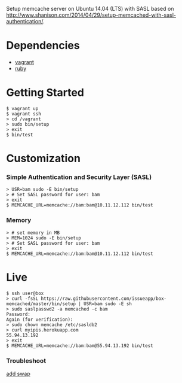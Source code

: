 Setup memcache server on Ubuntu 14.04 (LTS) with SASL based on http://www.shanison.com/2014/04/29/setup-memcached-with-sasl-authentication/.

# Dependencies

   - [vagrant](http://vagrantup.com)
   - [ruby](https://www.ruby-lang.org)

# Getting Started

    $ vagrant up
    $ vagrant ssh
    > cd /vagrant
    > sudo bin/setup
    > exit
    $ bin/test

# Customization

### Simple Authentication and Security Layer (SASL)

    > USR=bam sudo -E bin/setup
    > # Set SASL password for user: bam
    > exit
    $ MEMCACHE_URL=memcache://bam:bam@10.11.12.112 bin/test

### Memory

    > # set memory in MB
    > MEM=1024 sudo -E bin/setup
    > # Set SASL password for user: bam
    > exit
    $ MEMCACHE_URL=memcache://bam:bam@10.11.12.112 bin/test

# Live

    $ ssh user@box
    > curl -fsSL https://raw.githubusercontent.com/issueapp/box-memcached/master/bin/setup | USR=bam sudo -E sh
    > sudo saslpasswd2 -a memcached -c bam
    Password:
    Again (for verification):
    > sudo chown memcache /etc/sasldb2
    > curl myipis.herokuapp.com
    55.94.13.192
    > exit
    $ MEMCACHE_URL=memcache://bam:bam@55.94.13.192 bin/test

### Troubleshoot

[add swap](https://www.digitalocean.com/community/tutorials/how-to-add-swap-on-ubuntu-14-04)
